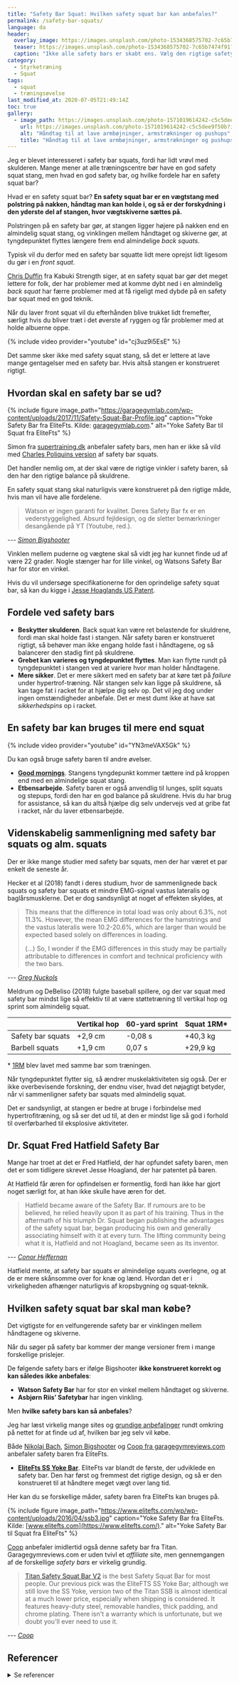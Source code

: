 ```yaml
---
title: "Safety Bar Squat: Hvilken safety squat bar kan anbefales?"
permalink: /safety-bar-squats/
language: da
header:
  overlay_image: https://images.unsplash.com/photo-1534368575702-7c65b7474f91?ixlib=rb-1.2.1&ixid=eyJhcHBfaWQiOjEyMDd9&auto=format&fit=crop&h=630&w=1200&q=10
  teaser: https://images.unsplash.com/photo-1534368575702-7c65b7474f91?ixlib=rb-1.2.1&ixid=eyJhcHBfaWQiOjEyMDd9&auto=format&fit=crop&h=300&w=400&q=10
  caption: "Ikke alle safety bars er skabt ens. Vælg den rigtige safety bar til din squat!"
category:
  - Styrketræning
  - Squat
tags:
  - squat
  - træningsøvelse
last_modified_at: 2020-07-05T21:49:14Z
toc: true
gallery:
  - image_path: https://images.unsplash.com/photo-1571019614242-c5c5dee9f50b?ixlib=rb-1.2.1&ixid=eyJhcHBfaWQiOjEyMDd9&auto=format&fit=crop&h=300&w=400&q=10
    url: https://images.unsplash.com/photo-1571019614242-c5c5dee9f50b?ixlib=rb-1.2.1&ixid=eyJhcHBfaWQiOjEyMDd9&auto=format&fit=crop&h=630&w=1200&q=10
    alt: "Håndtag til at lave armbøjninger, armstrækninger og pushups"
    title: "Håndtag til at lave armbøjninger, armstrækninger og pushups"
---
```


Jeg er blevet interesseret i safety bar squats, fordi har lidt vrøvl med skulderen. Mange mener at alle træningscentre bør have en god safety squat stang, men hvad en god safety bar, og hvilke fordele har en safety squat bar?

Hvad er en safety squat bar? **En safety squat bar er en vægtstang med polstring på nakken, håndtag man kan holde i, og så er der forskydning i den yderste del af stangen, hvor vægtskiverne sættes på.**

Polstringen på en safety bar gør, at stangen ligger højere på nakken end en almindelig squat stang, og vinklingen mellem håndtaget og skiverne gør, at tyngdepunktet flyttes længere frem end almindelige _back squats_.

Typisk vil du derfor med en safety bar squatte lidt mere oprejst lidt ligesom du gør i en _front squat_.

[Chris Duffin](https://www.spreaker.com/user/anders_nedergaard/236-chris-duffin_1) fra Kabuki Strength siger, at en safety squat bar gør det meget lettere for folk, der har problemer med at komme dybt ned i en almindelig _back squat_ har færre problemer med at få rigeligt med dybde på en safety bar squat med en god teknik.

Når du laver front squat vil du efterhånden blive trukket lidt fremefter, særligt hvis du bliver træt i det øverste af ryggen og får problemer med at holde albuerne oppe.

{% include video provider="youtube" id="cj3uz9i5EsE" %}

Det samme sker ikke med safety squat stang, så det er lettere at lave mange gentagelser med en safety bar. Hvis altså stangen er konstrueret rigtigt.

## Hvordan skal en safety bar se ud?

{% include figure image_path="https://garagegymlab.com/wp-content/uploads/2017/11/Safety-Squat-Bar-Profile.jpg" caption="Yoke Safety Bar fra EliteFts. Kilde: [garagegymlab.com](https://garagegymlab.com/5-safety-squat-bar-benefits/)." alt="Yoke Safety Bar til Squat fra EliteFts" %}

Simon fra [supertraining.dk](https://supertraining.dk/) anbefaler safety bars, men han er ikke så vild med [Charles Poliquins version](https://supertraining.dk/180-charles-poliquin-master-of-bullshit/) af safety bar squats.

Det handler nemlig om, at der skal være de rigtige vinkler i safety baren, så den har den rigtige balance på skuldrene.

En safety squat stang skal naturligvis være konstrueret på den rigtige måde, hvis man vil have alle fordelene.

> Watson er ingen garanti for kvalitet. Deres Safety Bar fx er en vederstyggelighed. Absurd fejldesign, og de sletter bemærkninger desangående på YT (Youtube, red.).

--- <cite>[Simon Bigshooter](https://supertraining.dk/146-qa-squats-leg-curls/)</cite>

Vinklen mellem puderne og vægtene skal så vidt jeg har kunnet finde ud af være 22 grader. Nogle stænger har for lille vinkel, og Watsons Safety Bar har for stor en vinkel.

Hvis du vil undersøge specifikationerne for den oprindelige safety squat bar, så kan du kigge i [Jesse Hoaglands US Patent](https://www.google.com/patents/US7112164).

## Fordele ved safety bars

- **Beskytter skulderen**. Back squat kan være ret belastende for skuldrene, fordi man skal holde fast i stangen. Når safety baren er konstrueret rigtigt, så behøver man ikke engang holde fast i håndtagene, og så balancerer den stadig fint på skuldrene.
- **Grebet kan varieres og tyngdepunktet flyttes**. Man kan flytte rundt på tyngdepunktet i stangen ved at variere hvor man holder håndtagene.
- **Mere sikker**. Det er mere sikkert med en safety bar at køre tæt på _failure_ under hypertrof-træning. Når stangen selv kan ligge på skuldrene, så kan tage fat i racket for at hjælpe dig selv op. Det vil jeg dog under ingen omstændigheder anbefale. Det er mest dumt ikke at have sat  _sikkerhedspins_ op i racket.

## En safety bar kan bruges til mere end squat

{% include video provider="youtube" id="YN3meVAX5Gk" %}

Du kan også bruge safety baren til andre øvelser.

- **[Good mornings](/oevelse/goodmorning/)**. Stangens tyngdepunkt kommer tættere ind på kroppen end med en almindelige squat stang.
- **Etbensarbejde**. Safety baren er også anvendlig til lunges, split squats og stepups, fordi den har en god balance på skuldrene. Hvis du har brug for assistance, så kan du altså hjælpe dig selv undervejs ved at gribe fat i racket, når du laver etbensarbejde.

## Videnskabelig sammenligning med safety bar squats og alm. squats

Der er ikke mange studier med safety bar squats, men der har været et par enkelt de seneste år.

Hecker et al (2018) fandt i deres studium, hvor de sammenlignede back squats og safety bar squats et mindre EMG-signal vastus lateralis og baglårsmusklerne. Det er dog sandsynligt at noget af effekten skyldes, at

> This means that the difference in total load was only about 6.3%, not 11.3%. However, the mean EMG differences for the hamstrings and the vastus lateralis were 10.2-20.6%, which are larger than would be expected based solely on differences in loading.
>
> (...) So, I wonder if the EMG differences in this study may be partially attributable to differences in comfort and technical proficiency with the two bars.

--- <cite>[Greg Nuckols](https://www.strongerbyscience.com/safety-bar-squats/)</cite>

Meldrum og DeBeliso (2018) fulgte baseball spillere, og der var squat med safety bar mindst lige så effektiv til at være støttetræning til vertikal hop og sprint som almindelig squat.

|| Vertikal hop | 60-yard sprint | Squat 1RM* |
|-|-|-|-|
| Safety bar squats | +2,9 cm | -0,08 s | +40,3 kg |
| Barbell squats | +1,9 cm | 0,07 s | +29,9 kg |

\* [1RM](/rm-maxtest/) blev lavet med samme bar som træningen.

Når tyngdepunktet flytter sig, så ændrer muskelaktiviteten sig også. Der er ikke overbevisende forskning, der endnu viser, hvad det nøjagtigt betyder, når vi sammenligner safety bar squats med almindelig squat.

Det er sandsynligt, at stangen er bedre at bruge i forbindelse med hypertrofitræning, og så ser det ud til, at den er mindst lige så god i forhold til overførbarhed til eksplosive aktiviteter.

## Dr. Squat Fred Hatfield Safety Bar

Mange har troet at det er Fred Hatfield, der har opfundet safety baren, men det er som tidligere skrevet Jesse Hoagland, der har patentet på baren.

At Hatfield får æren for opfindelsen er formentlig, fordi han ikke har gjort noget særligt for, at han ikke skulle have æren for det.

> Hatfield became aware of the Safety Bar. If rumours are to be believed, he relied heavily upon it as part of his training. Thus in the aftermath of his triumph Dr. Squat began publishing the advantages of the safety squat bar, began producing his own and generally associating himself with it at every turn. The lifting community being what it is, Hatfield and not Hoagland, became seen as its inventor.

--- <cite>[Conor Heffernan](https://physicalculturestudy.com/2020/04/03/the-history-of-the-cambered-bar-3/)</cite>

Hatfield mente, at safety bar squats er almindelige squats overlegne, og at de er mere skånsomme over for knæ og lænd. Hvordan det er i virkeligheden afhænger naturligvis af kropsbygning og squat-teknik.

## Hvilken safety squat bar skal man købe?

Det vigtigste for en velfungerende safety bar er vinklingen mellem håndtagene og skiverne.

Når du søger på safety bar kommer der mange versioner frem i mange forskellige prislejer.

De følgende safety bars er ifølge Bigshooter **ikke konstrueret korrekt og kan således ikke anbefales**:

- **Watson Safety Bar** har for stor en vinkel mellem håndtaget og skiverne.
- **Asbjørn Riis’ Safetybar** har ingen vinkling.

Men **hvilke safety bars kan så anbefales**?

Jeg har læst virkelig mange sites og [grundige anbefalinger](https://www.garagegymreviews.com/the-best-safety-squat-bar) rundt omkring på nettet for at finde ud af, hvilken bar jeg selv vil købe.

Både [Nikolaj Bach](https://nikolajbach.dk/safety-bar-squats/), [Simon Bigshooter](https://andersnedergaard.dk/fitness-mk/fitness-m-k-233/) og [Coop fra garagegymreviews.com](https://www.garagegymreviews.com/the-best-safety-squat-bar) anbefaler safety baren fra EliteFts.

- **[EliteFts SS Yoke Bar](https://www.elitefts.com/ss-yoke-bar.html)**. EliteFts var blandt de første, der udviklede en safety bar. Den har først og fremmest det rigtige design, og så er den konstrueret til at håndtere meget vægt over lang tid.

Her kan du se forskellige måder, safety baren fra EliteFts kan bruges på.

{% include figure image_path="https://www.elitefts.com/wp/wp-content/uploads/2016/04/ssb3.jpg" caption="Yoke Safety Bar fra EliteFts. Kilde: [www.elitefts.com](https://www.elitefts.com/)." alt="Yoke Safety Bar til Squat fra EliteFts" %}

[Coop](https://www.garagegymreviews.com/the-best-safety-squat-bar) anbefaler imidlertid også denne safety bar fra Titan. Garagegymreviews.com er uden tvivl et _affiliate_ site, men gennemgangen af de forskellige _safety bars_ er virkelig grundig.

> [Titan Safety Squat Bar V2](https://www.titan.fitness/strength/barbells/specialty/safety-squat-olympic-bar-%7C-v2/430063.2.html) is the best Safety Squat Bar for most people. Our previous pick was the EliteFTS SS Yoke Bar; although we still love the SS Yoke, version two of the Titan SSB is almost identical at a much lower price, especially when shipping is considered. It features heavy-duty steel, removable handles, thick padding, and chrome plating. There isn't a warranty which is unfortunate, but we doubt you'll ever need to use it.

--- <cite>[Coop](https://www.garagegymreviews.com/the-best-safety-squat-bar)</cite>

## Referencer

<details markdown="1">
  <summary>Se referencer</summary>

- [Effects of the Safety Squat Bar on Trunk and Lower-Body Mechanics During a Back Squat](https://www.ncbi.nlm.nih.gov/pubmed/30363042). Hecker et al. (2018)
- Meldrum R, DeBeliso M. [A Comparison of Back Squat & Safety Squat Bar on Measures of Strength, Speed, and Power in NCAA Division I Baseball Players](http://article.sapub.org/10.5923.j.sports.20180805.01.html).International Journal of Sport Science. 2018; 8(5): 137-144.
</details>
